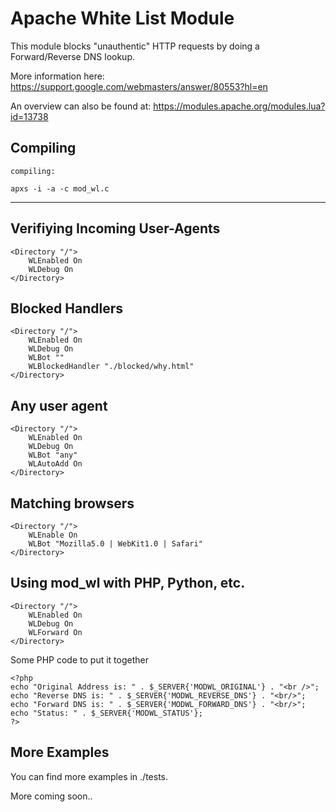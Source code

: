 Apache White List Module
===================================================

This module blocks "unauthentic" HTTP requests by doing
a Forward/Reverse DNS lookup.

More information here:
https://support.google.com/webmasters/answer/80553?hl=en

An overview can also be found at:
https://modules.apache.org/modules.lua?id=13738


Compiling
------------------------------------

	compiling:

	apxs -i -a -c mod_wl.c

------------------------------------

Verifiying Incoming User-Agents
------------------------------------

	<Directory "/">
		WLEnabled On
		WLDebug On
	</Directory>


Blocked Handlers
---------------------

	<Directory "/">
		WLEnabled On
		WLDebug On
		WLBot ""
		WLBlockedHandler "./blocked/why.html"
	</Directory>

Any user agent
-----------------

	<Directory "/">
		WLEnabled On
		WLDebug On
		WLBot "any"
		WLAutoAdd On
	</Directory>

Matching browsers
------------------

	<Directory "/">
		WLEnable On
		WLBot "Mozilla5.0 | WebKit1.0 | Safari"
	</Directory>


Using mod_wl with PHP, Python, etc.
-----------------------------------

	<Directory "/">
		WLEnabled On
		WLDebug On
		WLForward On
	</Directory>

Some PHP code to put it together
```
<?php
echo "Original Address is: " . $_SERVER{'MODWL_ORIGINAL'} . "<br />";
echo "Reverse DNS is: " . $_SERVER{'MODWL_REVERSE_DNS'} . "<br/>";
echo "Forward DNS is: " . $_SERVER{'MODWL_FORWARD_DNS'} . "<br/>";
echo "Status: " . $_SERVER{'MODWL_STATUS'};
?>
```


More Examples
------------------
You can find more examples in ./tests. 
 

More coming soon..
